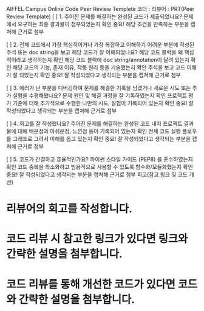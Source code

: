 AIFFEL Campus Online Code Peer Review Templete
코더 : 
리뷰어 : 
PRT(Peer Review Template)
[ ] 1. 주어진 문제를 해결하는 완성된 코드가 제출되었나요?
문제에서 요구하는 최종 결과물이 첨부되었는지 확인
중요! 해당 조건을 만족하는 부분을 캡쳐해 근거로 첨부

[ ] 2. 전체 코드에서 가장 핵심적이거나 가장 복잡하고 이해하기 어려운 부분에 작성된 주석 또는 doc string을 보고 해당 코드가 잘 이해되었나요?
해당 코드 블럭을 왜 핵심적이라고 생각하는지 확인
해당 코드 블럭에 doc string/annotation이 달려 있는지 확인
해당 코드의 기능, 존재 이유, 작동 원리 등을 기술했는지 확인
주석을 보고 코드 이해가 잘 되었는지 확인
중요! 잘 작성되었다고 생각되는 부분을 캡쳐해 근거로 첨부

[ ] 3. 에러가 난 부분을 디버깅하여 문제를 해결한 기록을 남겼거나 새로운 시도 또는 추가 실험을 수행해봤나요?
문제 원인 및 해결 과정을 잘 기록하였는지 확인
프로젝트 평가 기준에 더해 추가적으로 수행한 나만의 시도, 실험이 기록되어 있는지 확인
중요! 잘 작성되었다고 생각되는 부분을 캡쳐해 근거로 첨부

[ ] 4. 회고를 잘 작성했나요?
주어진 문제를 해결하는 완성된 코드 내지 프로젝트 결과물에 대해 배운점과 아쉬운점, 느낀점 등이 기록되어 있는지 확인
전체 코드 실행 플로우를 그래프로 그려서 이해를 돕고 있는지 확인
중요! 잘 작성되었다고 생각되는 부분을 캡쳐해 근거로 첨부

[ ] 5. 코드가 간결하고 효율적인가요?
파이썬 스타일 가이드 (PEP8) 를 준수하였는지 확인
코드 중복을 최소화하고 범용적으로 사용할 수 있도록 함수화/모듈화했는지 확인
중요! 잘 작성되었다고 생각되는 부분을 캡쳐해 근거로 첨부
회고(참고 링크 및 코드 개선)

# 리뷰어의 회고를 작성합니다.
# 코드 리뷰 시 참고한 링크가 있다면 링크와 간략한 설명을 첨부합니다.
# 코드 리뷰를 통해 개선한 코드가 있다면 코드와 간략한 설명을 첨부합니다.

